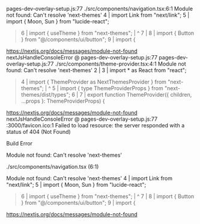 pages-dev-overlay-setup.js:77 ./src/components/navigation.tsx:6:1
Module not found: Can't resolve 'next-themes'
  4 | import Link from "next/link";
  5 | import { Moon, Sun } from "lucide-react";
> 6 | import { useTheme } from "next-themes";
    | ^
  7 |
  8 | import { Button } from "@/components/ui/button";
  9 | import {

https://nextjs.org/docs/messages/module-not-found
nextJsHandleConsoleError @ pages-dev-overlay-setup.js:77
pages-dev-overlay-setup.js:77 ./src/components/theme-provider.tsx:4:1
Module not found: Can't resolve 'next-themes'
  2 |
  3 | import * as React from "react";
> 4 | import { ThemeProvider as NextThemesProvider } from "next-themes";
    | ^
  5 | import { type ThemeProviderProps } from "next-themes/dist/types";
  6 |
  7 | export function ThemeProvider({ children, ...props }: ThemeProviderProps) {

https://nextjs.org/docs/messages/module-not-found
nextJsHandleConsoleError @ pages-dev-overlay-setup.js:77
:3000/favicon.ico:1  Failed to load resource: the server responded with a status of 404 (Not Found)



Build Error

Module not found: Can't resolve 'next-themes'

./src/components/navigation.tsx (6:1)

Module not found: Can't resolve 'next-themes'
  4 | import Link from "next/link";
  5 | import { Moon, Sun } from "lucide-react";
> 6 | import { useTheme } from "next-themes";
    | ^
  7 |
  8 | import { Button } from "@/components/ui/button";
  9 | import {

https://nextjs.org/docs/messages/module-not-found